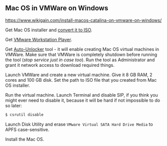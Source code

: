 ## Mac OS in VMWare on Windows

<https://www.wikigain.com/install-macos-catalina-on-vmware-on-windows/>

Get Mac OS installer and [convert it to ISO](https://github.com/retifrav/scraps/blob/master/_macos/macos.md#mac-os-installer).

Get [VMware Workstation Player](https://www.vmware.com/no/products/workstation-player/workstation-player-evaluation.html).

Get [Auto-Unlocker](https://github.com/paolo-projects/auto-unlocker) tool - it will enable creating Mac OS virtual machines in VMWare. Make sure that VMWare is completely shutdown before running the tool (*stop service just in case too*). Run the tool as Administrator and grant it network access to download required things.

Launch VMWare and create a new virtual machine. Give it 8 GB RAM, 2 cores and 100 GB disk. Set the path to ISO file that you created from Mac OS installer.

Run the virtual machine. Launch Terminal and disable SIP, if you think you might ever need to disable it, because it will be hard if not impossible to do so later:

``` sh
$ csrutil disable
```

Launch Disk Utility and erase `VMware Virtual SATA Hard Drive Media` to APFS case-sensitive.

Install the Mac OS.

